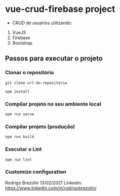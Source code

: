 # vue-crud-firebase project
- CRUD de usuários utilizando:
1.  VueJS
2.  Firebase
3.  Bootstrap

## Passos para executar o projeto

### Clonar o repositório
```
git clone url-do-repositorio

npm install
```

### Compilar projeto no seu ambiente local
```
npm run serve
```

### Compilar projeto (produção)
```
npm run build
```

### Executar o Lint
```
npm run lint
```

### Customize configuration
Rodrigo Brezolin
13/02/2021
Linkedin: https://www.linkedin.com/in/rodrigobrezolin/
